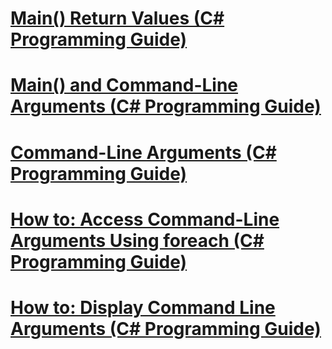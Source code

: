 # [Main() Return Values (C# Programming Guide)](main-return-values.md)
# [Main() and Command-Line Arguments (C# Programming Guide)](main-and-command-line-arguments.md)
# [Command-Line Arguments (C# Programming Guide)](command-line-arguments.md)
# [How to: Access Command-Line Arguments Using foreach (C# Programming Guide)](how-to-access-command-line-arguments-using-foreach.md)
# [How to: Display Command Line Arguments (C# Programming Guide)](how-to-display-command-line-arguments.md)

